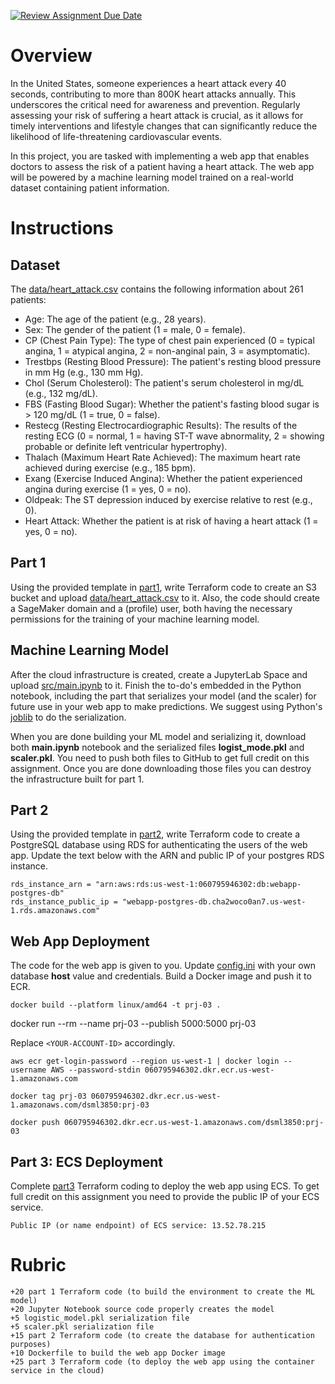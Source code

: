 [![Review Assignment Due Date](https://classroom.github.com/assets/deadline-readme-button-22041afd0340ce965d47ae6ef1cefeee28c7c493a6346c4f15d667ab976d596c.svg)](https://classroom.github.com/a/r4pmGJ51)
# Overview

In the United States, someone experiences a heart attack every 40 seconds, contributing to more than 800K heart attacks annually. This underscores the critical need for awareness and prevention. Regularly assessing your risk of suffering a heart attack is crucial, as it allows for timely interventions and lifestyle changes that can significantly reduce the likelihood of life-threatening cardiovascular events.

In this project, you are tasked with implementing a web app that enables doctors to assess the risk of a patient having a heart attack. The web app will be powered by a machine learning model trained on a real-world dataset containing patient information.

# Instructions

## Dataset 

The [data/heart_attack.csv](data/heart_attack.csv) contains the following information about 261 patients: 

* Age: The age of the patient (e.g., 28 years).
* Sex: The gender of the patient (1 = male, 0 = female).
* CP (Chest Pain Type): The type of chest pain experienced (0 = typical angina, 1 = atypical angina, 2 = non-anginal pain, 3 = asymptomatic).
* Trestbps (Resting Blood Pressure): The patient's resting blood pressure in mm Hg (e.g., 130 mm Hg).
* Chol (Serum Cholesterol): The patient's serum cholesterol in mg/dL (e.g., 132 mg/dL).
* FBS (Fasting Blood Sugar): Whether the patient's fasting blood sugar is > 120 mg/dL (1 = true, 0 = false).
* Restecg (Resting Electrocardiographic Results): The results of the resting ECG (0 = normal, 1 = having ST-T wave abnormality, 2 = showing probable or definite left ventricular hypertrophy).
* Thalach (Maximum Heart Rate Achieved): The maximum heart rate achieved during exercise (e.g., 185 bpm).
* Exang (Exercise Induced Angina): Whether the patient experienced angina during exercise (1 = yes, 0 = no).
* Oldpeak: The ST depression induced by exercise relative to rest (e.g., 0).
* Heart Attack: Whether the patient is at risk of having a heart attack (1 = yes, 0 = no).

## Part 1

Using the provided template in [part1](part1), write Terraform code to create an S3 bucket and upload [data/heart_attack.csv](data/heart_attack.csv) to it. Also, the code should create a SageMaker domain and a (profile) user, both having the necessary permissions for the training of your machine learning model. 

## Machine Learning Model

After the cloud infrastructure is created, create a JupyterLab Space and upload [src/main.ipynb](src/main.ipynb) to it. Finish the to-do's embedded in the Python notebook, including the part that serializes your model (and the scaler) for future use in your web app to make predictions. We suggest using Python's [joblib](https://joblib.readthedocs.io/en/stable/) to do the serialization. 

When you are done building your ML model and serializing it, download both **main.ipynb** notebook and the serialized files **logist_mode.pkl** and **scaler.pkl**. You need to push both files to GitHub to get full credit on this assignment. Once you are done downloading those files you can destroy the infrastructure built for part 1. 

## Part 2 

Using the provided template in [part2](part2), write Terraform code to create a PostgreSQL database using RDS for authenticating the users of the web app. Update the text below with the ARN and public IP of your postgres RDS instance. 

```
rds_instance_arn = "arn:aws:rds:us-west-1:060795946302:db:webapp-postgres-db"
rds_instance_public_ip = "webapp-postgres-db.cha2woco0an7.us-west-1.rds.amazonaws.com"
```

## Web App Deployment

The code for the web app is given to you. Update [config.ini](config.ini) with your own database **host** value and credentials. Build a Docker image and push it to ECR.

```
docker build --platform linux/amd64 -t prj-03 .
```

docker run --rm --name prj-03 --publish 5000:5000 prj-03

Replace ```<YOUR-ACCOUNT-ID>``` accordingly. 

```
aws ecr get-login-password --region us-west-1 | docker login --username AWS --password-stdin 060795946302.dkr.ecr.us-west-1.amazonaws.com 

docker tag prj-03 060795946302.dkr.ecr.us-west-1.amazonaws.com/dsml3850:prj-03

docker push 060795946302.dkr.ecr.us-west-1.amazonaws.com/dsml3850:prj-03
```

## Part 3: ECS Deployment

Complete [part3](part3) Terraform coding to deploy the web app using ECS. To get full credit on this assignment you need to provide the public IP of your ECS service. 

```
Public IP (or name endpoint) of ECS service: 13.52.78.215
```

# Rubric

```
+20 part 1 Terraform code (to build the environment to create the ML model)
+20 Jupyter Notebook source code properly creates the model
+5 logistic_model.pkl serialization file
+5 scaler.pkl serialization file
+15 part 2 Terraform code (to create the database for authentication purposes)
+10 Dockerfile to build the web app Docker image
+25 part 3 Terraform code (to deploy the web app using the container service in the cloud) 
```